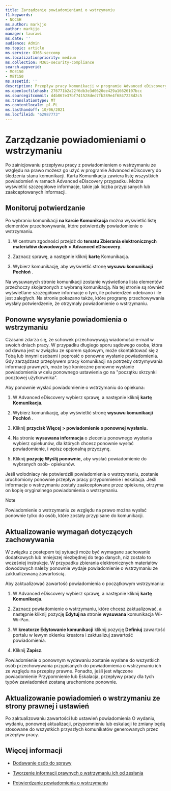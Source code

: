 ```yaml
---
title: Zarządzanie powiadomieniami o wstrzymaniu
f1.keywords:
- NOCSH
ms.author: markjjo
author: markjjo
manager: laurawi
ms.date: ''
audience: Admin
ms.topic: article
ms.service: O365-seccomp
ms.localizationpriority: medium
ms.collection: M365-security-compliance
search.appverid:
- MOE150
- MET150
ms.assetid: ''
description: Przepływ pracy komunikacji w programie Advanced eDiscovery do śledzenia stanu powiadomień o wstrzymaniu ze względu na prawo, a w razie potrzeby aktualizacji i ponownego ich wyślij.
ms.openlocfilehash: 276771b2a22f6db3e3d0620ee429a16626107bcc
ms.sourcegitcommit: d4b867e37bf741528ded7fb289e4f6847228d2c5
ms.translationtype: MT
ms.contentlocale: pl-PL
ms.lasthandoff: 10/06/2021
ms.locfileid: "62987773"
---
```

# <a name="manage-hold-notifications"></a>Zarządzanie powiadomieniami o wstrzymaniu

Po zainicjowaniu przepływu pracy z powiadomieniem o wstrzymaniu ze względu na prawo możesz go użyć w programie Advanced eDiscovery do śledzenia stanu komunikacji. Karta Komunikacja zawiera listę wszystkich powiadomień w ramach Advanced eDiscovery przypadku. Można wyświetlić szczegółowe informacje, takie jak liczba przypisanych lub zaakceptowanych informacji.

## <a name="monitor-acknowledgments"></a>Monitoruj potwierdzanie

Po wybraniu komunikacji **na karcie Komunikacja** można wyświetlić listę elementów przechowywania, które potwierdziły powiadomienie o wstrzymaniu. 

1. W centrum zgodności przejdź do **tematu Zbierania elektronicznych materiałów dowodowych > Advanced eDiscovery**.

2. Zaznacz sprawę, a następnie kliknij **kartę** Komunikacja.

3. Wybierz komunikację, aby wyświetlić stronę **wysuwu komunikacji Pochłoń** .

Na wysuwanych stronie komunikacji zostanie wyświetlona lista elementów przechoczy skojarzonych z wybraną komunikacją. Na tej stronie są również wyświetlane szczegółowe informacje o tym, ile potwierdzeń odebrano i ile jest zaległych. Na stronie pokazano także, które programy przechowywania wysłały potwierdzenie, że otrzymały powiadomienie o wstrzymaniu.

## <a name="re-send-a-hold-notice"></a>Ponowne wysyłanie powiadomienia o wstrzymaniu

Czasami zdarza się, że schowek przechowywają wiadomości e-mail w swoich dniach pracy. W przypadku długiego sporu sądowego osoba, która od dawna jest w związku ze sporem sądowym, może skontaktować się z Tobą lub innymi osobami i poprosić o ponowne wysłanie powiadomienia. Gdy zarządzasz przepływem pracy komunikacji na potrzeby otrzymywania informacji prawnych, może być konieczne ponowne wysłanie powiadomienia w celu ponownego ustawienia go na "początku skrzynki pocztowej użytkownika".

Aby ponownie wysłać powiadomienie o wstrzymaniu do opiekuna:

1. W Advanced eDiscovery wybierz sprawę, a następnie kliknij **kartę Komunikacja**.

2. Wybierz komunikację, aby wyświetlić stronę **wysuwu komunikacji Pochłoń** .

3. Kliknij **przycisk Więcej > powiadomienie o ponownej wysłaniu.**

4. Na stronie **wysuwana informacja** o zleceniu ponownego wysłania wybierz opiekunów, dla których chcesz ponownie wysłać powiadomienie, i wpisz opcjonalną przyczynę.

5. Kliknij **pozycję Wyślij ponownie,** aby wysłać powiadomienie do wybranych osób- opiekunów.

Jeśli wołodniacy nie potwierdzili powiadomienia o wstrzymaniu, zostanie uruchomiony ponownie przepływ pracy przypomnienie i eskalacja. Jeśli informacje o wstrzymaniu zostały zaakceptowane przez opiekuna, otrzyma on kopię oryginalnego powiadomienia o wstrzymaniu.

> [!NOTE]
> Powiadomienie o wstrzymaniu ze względu na prawo można wysłać ponownie tylko do osób, które zostały przypisane do komunikacji. 

## <a name="update-preservation-requirements"></a>Aktualizowanie wymagań dotyczących zachowywania
  
W związku z postępem tej sytuacji może być wymagane zachowanie dodatkowych lub mniejszej niezbędnej do tego danych, niż zostało to wcześniej instrukcje. W przypadku zbierania elektronicznych materiałów dowodowych należy ponownie wydaje powiadomienie o wstrzymaniu ze zaktualizowaną zawartością.

Aby zaktualizować zawartość powiadomienia o początkowym wstrzymaniu:

1. W Advanced eDiscovery wybierz sprawę, a następnie kliknij **kartę Komunikacja**.

2. Zaznacz powiadomienie o wstrzymaniu, które chcesz zaktualizować, a następnie kliknij pozycję **Edytuj na** stronie **wysuwana** komunikacja Wi-Wi-Pan.

3. W **kreatorze Edytowanie komunikacji** kliknij pozycję **Definiuj** zawartość portalu w lewym okienku kreatora i zaktualizuj zawartość powiadomienia.

4. Kliknij **Zapisz**.

Powiadomienie o ponownym wydawaniu zostanie wysłane do wszystkich osób przechowywania przypisanych do powiadomienia o wstrzymaniu ich ze względu na przepisy prawne. Ponadto, jeśli jest włączone powiadomienie Przypomnienie lub Eskalacja, przepływy pracy dla tych typów zawiadomień zostaną uruchomione ponownie.

## <a name="update-legal-hold-notifications-and-settings"></a>Aktualizowanie powiadomień o wstrzymaniu ze strony prawnej i ustawień

Po zaktualizowaniu zawartości lub ustawień powiadomienia O wydaniu, wydaniu, ponownej aktualizacji, przypomnieniu lub eskalacji te zmiany będą stosowane do wszystkich przyszłych komunikatów generowanych przez przepływ pracy.

## <a name="more-information"></a>Więcej informacji

- [Dodawanie osób do sprawy](add-custodians-to-case.md)

- [Tworzenie informacji prawnych o wstrzymaniu ich od zesłania](create-hold-notification.md)

- [Potwierdzanie powiadomienia o wstrzymaniu](acknowledge-hold-notification.md)
